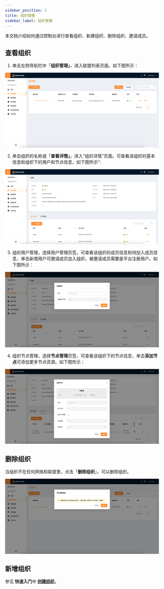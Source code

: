 ```yaml
---
sidebar_position: 2
title: 组织管理
sidebar_label: 组织管理
---
```


本文档介绍如何通过控制台进行查看组织、新建组织、删除组织、邀请成员。

## 查看组织

1. 单击左侧导航栏中「**组织管理」**，进入联盟列表页面。如下图所示：

![orgs](../img/userguide_organizations.png)

2. 单击组织的名称或「**查看详情」**，进入“组织详情”页面。可查看该组织的基本信息和组织下的用户和节点信息，如下图所示":

![org_info](../img/userguide_org_info.png)

3. 组织用户管理，选择用户管理页签，可查看该组织的成员信息和待加入成员信息，单击新增用户可邀请成员加入组织，被邀请成员需要是平台注册用户。如下图所示：

![org_new_user](../img/userguide_org_newuser.png)

4. 组织节点管理，选择**节点管理**页签，可查看该组织下的节点信息，单击**添加节点**可添加更多节点资源。如下图所示：

![org_new_node](../img/userguide_org_newnode.png)

## 删除组织

当组织不在任何网络和联盟里，点击「**删除组织**」，可以删除组织。

![org_delete](../img/userguide_org_delete.png)

## 新增组织

参见 **快速入门**中 [**创建组织**](../QuickStart/usage.md#步骤一创建组织)。
